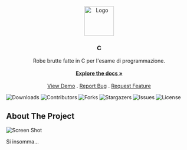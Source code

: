 <br/>
<p align="center">
  <a href="https://github.com/Gabry179/UniC">
    <img src="images/logo.png" alt="Logo" width="80" height="80">
  </a>

  <h3 align="center">C</h3>

  <p align="center">
    Robe brutte fatte in C per l'esame di programmazione.
    <br/>
    <br/>
    <a href="https://github.com/Gabry179/UniC"><strong>Explore the docs »</strong></a>
    <br/>
    <br/>
    <a href="https://github.com/Gabry179/UniC">View Demo</a>
    .
    <a href="https://github.com/Gabry179/UniC/issues">Report Bug</a>
    .
    <a href="https://github.com/Gabry179/UniC/issues">Request Feature</a>
  </p>
</p>

![Downloads](https://img.shields.io/github/downloads/Gabry179/UniC/total) ![Contributors](https://img.shields.io/github/contributors/Gabry179/UniC?color=dark-green) ![Forks](https://img.shields.io/github/forks/Gabry179/UniC?style=social) ![Stargazers](https://img.shields.io/github/stars/Gabry179/UniC?style=social) ![Issues](https://img.shields.io/github/issues/Gabry179/UniC) ![License](https://img.shields.io/github/license/Gabry179/UniC) 

## About The Project

![Screen Shot](images/screenshot.png)

Si insomma...